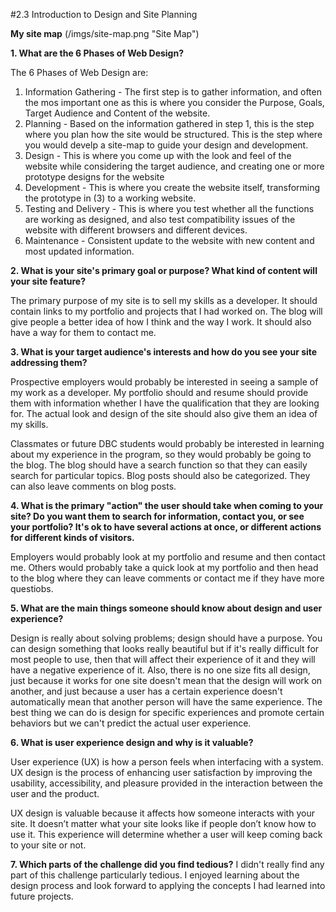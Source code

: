 #2.3 Introduction to Design and Site Planning

**My site map**
(/imgs/site-map.png "Site Map")

**1. What are the 6 Phases of Web Design?**

  The 6 Phases of Web Design are:
  1. Information Gathering - The first step is to gather information, and often the mos important one as this is where you consider the Purpose, Goals, Target Audience and Content of the website.
  2. Planning - Based on the information gathered in step 1, this is the step where you plan how the site would be structured. This is the step where you would develp a site-map to guide your design and development.
  3. Design - This is where you come up with the look and feel of the website while considering the target audience, and creating one or more prototype designs for the website
  4. Development - This is where you create the website itself, transforming the prototype in (3) to a working website.
  5. Testing and Delivery - This is where you test whether all the functions are working as designed, and also test compatibility issues of the website with different browsers and different devices.
  6. Maintenance - Consistent update to the website with new content and most updated information.

**2. What is your site's primary goal or purpose? What kind of content will your site feature?**

The primary purpose of my site is to sell my skills as a developer. It should contain links to my portfolio and projects that I had worked on. The blog will give people a better idea of how I think and the way I work. It should also have a way for them to contact me.

**3. What is your target audience's interests and how do you see your site addressing them?**

Prospective employers would  probably be interested in seeing a sample of my work as a developer. My portfolio should and resume should provide them with information whether I have the qualification that they are looking for. The actual look and design of the site should also give them an idea of my skills.

Classmates or future DBC students would probably be interested in learning about my experience in the program, so they would probably be going to the blog. The blog should have a search function so that they can easily search for particular topics. Blog posts should also be categorized. They can also leave comments on blog posts.

**4. What is the primary "action" the user should take when coming to your site? Do you want them to search for information, contact you, or see your portfolio? It's ok to have several actions at once, or different actions for different kinds of visitors.**

Employers would probably look at my portfolio and resume and then contact me. Others would probably take a quick look at my portfolio and then head to the blog where they can leave comments or contact me if they have more questiobs.

**5. What are the main things someone should know about design and user experience?**

Design is really about solving problems; design should have a purpose. You can design something that looks really beautiful but if it's really difficult for most people to use, then that will affect their experience of it and they will have a negative experience of it. Also, there is no one size fits all design, just because it works for one site doesn't mean that the design will work on another, and just because a user has a certain experience doesn't automatically mean that another person will have the same experience. The best thing we can do is design for specific experiences and promote certain behaviors but we can't predict the actual user experience.

**6. What is user experience design and why is it valuable?**

User experience (UX) is how a person feels when interfacing with a system. UX design is the process of enhancing user satisfaction by improving the usability, accessibility, and pleasure provided in the interaction between the user and the product.

UX design is valuable because it affects how someone interacts with your site. It doesn’t matter what your site  looks like if people don’t know how to use it. This experience will determine whether a user will keep coming back to your site or not.

**7. Which parts of the challenge did you find tedious?**
I didn't really find any part of this challenge particularly tedious. I enjoyed learning about the design process and look forward to applying the concepts I had learned into future projects.